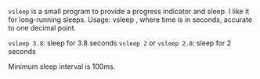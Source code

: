 `vsleep` is a small program to provide a progress indicator and sleep.
I like it for long-running sleeps.
Usage: vsleep <time>, where time is in seconds, accurate to one decimal
point.

`vsleep 3.8`: sleep for 3.8 seconds
`vsleep 2` or `vsleep 2.0`: sleep for 2 seconds

Minimum sleep interval is 100ms.

